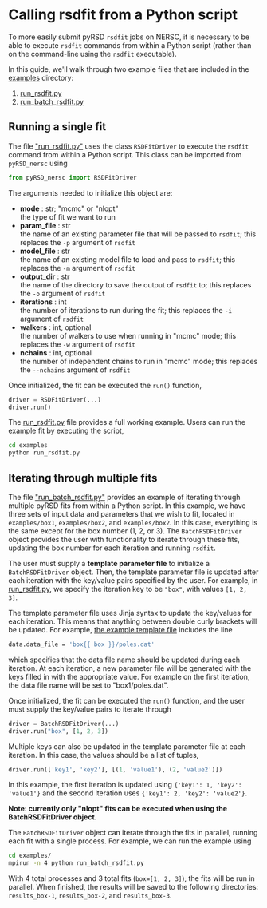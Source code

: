 # Calling rsdfit from a Python script

To more easily submit pyRSD ``rsdfit`` jobs on NERSC, it is necessary
to be able to execute ``rsdfit`` commands from within a Python script (rather than on the command-line using the ``rsdfit`` executable).

In this guide, we'll walk through two example files that are
included in the [examples](../examples) directory:

1. [run_rsdfit.py](../examples/run_rsdfit.py)
2. [run_batch_rsdfit.py](../examples/run_batch_rsdfit.py)


## Running a single fit

The file ["run_rsdfit.py"](../examples/run_rsdfit.py) uses the class
``RSDFitDriver`` to execute the ``rsdfit`` command from within
a Python script. This class can be imported from ``pyRSD_nersc`` using

```python
from pyRSD_nersc import RSDFitDriver
```

The arguments needed to initialize this object are:


- **mode** : str; "mcmc" or "nlopt"<br>
    the type of fit we want to run
- **param_file** : str <br>
    the name of an existing parameter file that will be passed to ``rsdfit``; this replaces the ``-p`` argument of ``rsdfit``
- **model_file** : str <br>
    the name of an existing model file to load and pass to ``rsdfit``;
    this replaces the ``-m`` argument of ``rsdfit``
- **output_dir** : str <br>
    the name of the directory to save the output of ``rsdfit`` to; this
    replaces the ``-o`` argument of ``rsdfit``
- **iterations** : int <br>
    the number of iterations to run during the fit; this replaces the
    ``-i`` argument of ``rsdfit``
- **walkers** : int, optional <br>
  the number of walkers to use when running in "mcmc" mode; this replaces
  the ``-w`` argument of ``rsdfit``
- **nchains** : int, optional <br>
    the number of independent chains to run in "mcmc" mode; this replaces
    the ``--nchains`` argument of ``rsdfit``

Once initialized, the fit can be executed the ``run()`` function,

```python
driver = RSDFitDriver(...)
driver.run()
```

The [run_rsdfit.py](../examples/run_rsdfit.py) file provides a full working
example. Users can run the example fit by executing the script,


```bash
cd examples
python run_rsdfit.py
```

## Iterating through multiple fits

The file ["run_batch_rsdfit.py"](../examples/run_batch_rsdfit.py)
provides an example of iterating through multiple pyRSD fits from within
a Python script. In this example, we have three sets of input data
and parameters that we wish to fit, located in ``examples/box1``,
``examples/box2``, and ``examples/box2``. In this case, everything is the
same except for the box number (1, 2, or 3). The ``BatchRSDFitDriver``
object provides the user with functionality to iterate through these
fits, updating the box number for each iteration and running ``rsdfit``.

The user must supply a **template parameter file** to initialize a ``BatchRSDFitDriver`` object. Then, the template parameter file is updated
after each iteration with the key/value pairs specified by the user. For example, in [run_rsdfit.py](../examples/run_rsdfit.py), we specify the iteration key to be ``"box"``, with values ``[1, 2, 3]``.

The template parameter file uses Jinja syntax to update the key/values
for each iteration. This means that anything between double curly
brackets will be updated. For example,
[the example template file](../examples/params.template) includes the
line

```bash
data.data_file = 'box{{ box }}/poles.dat'
```

which specifies that the data file name should be updated during
each iteration. At each iteration, a new parameter file will be generated
with the keys filled in with the appropriate value. For example on the
first iteration, the data file name will be set to "box1/poles.dat".

Once initialized, the fit can be executed the ``run()`` function, and
the user must supply the key/value pairs to iterate through

```python
driver = BatchRSDFitDriver(...)
driver.run("box", [1, 2, 3])
```

Multiple keys can also be updated in the template parameter file
at each iteration. In this case, the values should be a list of tuples,

```python
driver.run(['key1', 'key2'], [(1, 'value1'), (2, 'value2')])
```
In this example, the first iteration is updated using
``{'key1': 1, 'key2': 'value1'}`` and the second iteration uses
``{'key1': 2, 'key2': 'value2'}``.

**Note: currently only "nlopt" fits can be executed when using the
BatchRSDFitDriver object**.

The ``BatchRSDFitDriver`` object can iterate through the fits in parallel,
running each fit with a single process. For example, we can run the
example using

```bash
cd examples/
mpirun -n 4 python run_batch_rsdfit.py
```

With 4 total processes and 3 total fits (``box=[1, 2, 3]``), the fits will
be run in parallel. When finished, the results will be saved to
the following directories: ``results_box-1``, ``results_box-2``, and
``results_box-3``.
